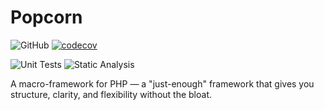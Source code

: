 # Popcorn

![GitHub](https://img.shields.io/github/license/ollieread/popcorn)
[![codecov](https://codecov.io/gh/ollieread/popcorn/branch/1.x/graph/badge.svg?token=FHJ41NQMTA)](https://codecov.io/gh/ollieread/popcorn)

![Unit Tests](https://github.com/ollieread/popcorn/actions/workflows/tests.yml/badge.svg)
![Static Analysis](https://github.com/ollieread/popcorn/actions/workflows/static-analysis.yml/badge.svg)

A macro-framework for PHP — a "just-enough" framework that gives you structure, clarity, and flexibility without the bloat.
